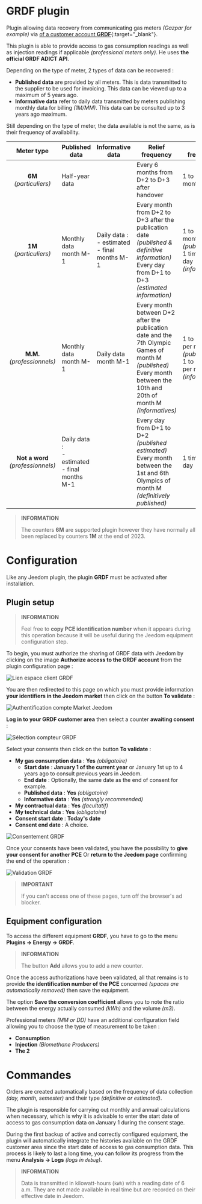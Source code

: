 # GRDF plugin

Plugin allowing data recovery from communicating gas meters *(Gazpar for example)* via [of a customer account **GRDF**](https://login.monespace.grdf.fr/mire/connexion){:target="\_blank"}.

This plugin is able to provide access to gas consumption readings as well as injection readings if applicable *(professional meters only)*. He uses **the official GRDF ADICT API**.

Depending on the type of meter, 2 types of data can be recovered :
 - **Published data** are provided by all meters. This is data transmitted to the supplier to be used for invoicing. This data can be viewed up to a maximum of 5 years ago.
 - **Informative data** refer to daily data transmitted by meters publishing monthly data for billing *(1M/MM)*. This data can be consulted up to 3 years ago maximum.

Still depending on the type of meter, the data available is not the same, as is their frequency of availability.

| **Meter type** | Published data | Informative data | Relief frequency | Call frequency |
|:---:|---|---|---|---|
| **6M** *(particuliers)* | Half-year data | | Every 6 months from D+2 to D+3 after handover | 1 to 2 times a month |
| **1M** *(particuliers)* | Monthly data month M-1 | Daily data :<br>- estimated<br>- final months M-1 | Every month from D+2 to D+3 after the publication date *(published & definitive information)*<br>Every day from D+1 to D+3 *(estimated information)* | 1 to 2 times a month *(published)*<br>1 time per day *(informatives)* |
| **M.M.** *(professionnels)* | Monthly data month M-1 | Daily data month M-1 | Every month between D+2 after the publication date and the 7th Olympic Games of month M *(published)*<br>Every month between the 10th and 20th of month M *(informatives)* | 1 to 14 times per month *(published)*<br>1 to 11 times per month *(informatives)* |
| **Not a word** *(professionnels)* | Daily data :<br>- estimated<br>- final months M-1 | | Every day from D+1 to D+2 *(published estimated)*<br>Every month between the 1st and 6th Olympics of month M *(definitively published)* | 1 time per day |

>**INFORMATION**
>
>The counters **6M** are supported plugin however they have normally all been replaced by counters **1M** at the end of 2023.

# Configuration

Like any Jeedom plugin, the plugin **GRDF** must be activated after installation.

## Plugin setup

>**INFORMATION**
>
>Feel free to **copy PCE identification number** when it appears during this operation because it will be useful during the Jeedom equipment configuration step.

To begin, you must authorize the sharing of GRDF data with Jeedom by clicking on the image **Authorize access to the GRDF account** from the plugin configuration page :

![Lien espace client GRDF](../images/link_grdf.jpg)

You are then redirected to this page on which you must provide information **your identifiers in the Jeedom market** then click on the button **To validate** :

![Authentification compte Market Jeedom](../images/Auth_Jeedom.jpg)

**Log in to your GRDF customer area** then select a counter **awaiting consent** :

![Sélection compteur GRDF](../images/grdf_home.jpg)

Select your consents then click on the button **To validate** :

 - **My gas consumption data** : **Yes** *(obligatoire)*
   - **Start date** : **January 1 of the current year** or January 1st up to 4 years ago to consult previous years in Jeedom.
   - **End date** : Optionally, the same date as the end of consent for example.
   - **Published data** : **Yes** *(obligatoire)*
   - **Informative data** : **Yes** *(strongly recommended)*
 - **My contractual data** : **Yes** *(facultatif)*
 - **My technical data** : **Yes** *(obligatoire)*
 - **Consent start date** : **Today's date**
 - **Consent end date** : A choice.

![Consentement GRDF](../images/grdf_choose.jpg)

Once your consents have been validated, you have the possibility to **give your consent for another PCE** Or **return to the Jeedom page** confirming the end of the operation :

![Validation GRDF](../images/grdf_consent.jpg)

>**IMPORTANT**
>
>If you can't access one of these pages, turn off the browser's ad blocker.

## Equipment configuration

To access the different equipment **GRDF**, you have to go to the menu **Plugins → Energy → GRDF**.

>**INFORMATION**
>
>The button **Add** allows you to add a new counter.

Once the access authorizations have been validated, all that remains is to provide **the identification number of the PCE** concerned *(spaces are automatically removed)* then save the equipment.

The option **Save the conversion coefficient** allows you to note the ratio between the energy actually consumed *(kWh)* and the volume *(m3)*.

Professional meters *(MM or DD)* have an additional configuration field allowing you to choose the type of measurement to be taken :
 - **Consumption**
 - **Injection** *(Biomethane Producers)*
 - **The 2**

# Commandes

Orders are created automatically based on the frequency of data collection *(day, month, semester)* and their type *(definitive or estimated)*.

The plugin is responsible for carrying out monthly and annual calculations when necessary, which is why it is advisable to enter the start date of access to gas consumption data on January 1 during the consent stage.

During the first backup of active and correctly configured equipment, the plugin will automatically integrate the histories available on the GRDF customer area since the start date of access to gas consumption data. This process is likely to last a long time, you can follow its progress from the menu **Analysis → Logs** *(logs in `debug`)*.

>**INFORMATION**
>
>Data is transmitted in kilowatt-hours (`kWh`) with a reading date of 6 a.m. They are not made available in real time but are recorded on their effective date in Jeedom.
